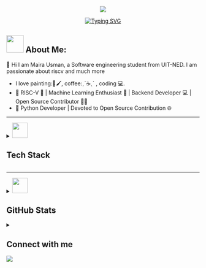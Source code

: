  <a href="https://www.linkedin.com/in/maira-usman-/" target="_blank">
<p align="center">
  <img src="https://capsule-render.vercel.app/api?type=waving&color=gradient&text=Hi%20Myra%20Usman%20Here🤍&fontSize=30&height=120&width=100%&section=header"/>
</p></a>
  <!---<img align="center" src=".github/workflows/bg.gif"  height=350px width=100%>-->

 <!--- <a href="https://linkedin.com/in/samadpls" target="_blank">
<p align="center">
  <img src="https://capsule-render.vercel.app/api?type=waving&color=gradient&text=Hi%20Abdul%20Samad%20Here🤍&fontSize=30&height=120&width=100%&section=header" height=80/>
</p></a>-->

<div align='center'>
<a href="https://github.com/samadpls/Islamic-qoutes"><img  align="center" src="https://readme-typing-svg.demolab.com?font=Fira+Code&size=16&pause=1000&color=F7F7F7&width=420&lines=Python+%7C+AI/ML+%7C+Backend-Developer+%7C" alt="Typing SVG" />
</a></div><be>
<!-- <a href='https://github.com/samadpls/Programing-Gifs'>
<img align='right' src='https://programming-gifs.cyclic.app' height=120 alt='samadpls/Programming-Gifs'></a> -->

## <img src='.github/workflows/cartoon1.gif' height=45/>  About Me:

👋 Hi I am Maira Usman, a Software engineering student from UIT-NED. I am passionate about riscv and much more 
 - I love painting:🎨🖌️, coffee:ˏˋ☕ˎˊ , coding 💻.
 - :telescope:  RISC-V 🌟 | Machine Learning Enthusiast 🚀 | Backend Developer 💻 | Open Source Contributor 👨‍💻
 - 🐍 Python Developer | Devoted to Open Source Contribution 🌐
 
------

<details>
  <summary><img src='.github/workflows/cartoon1.gif' height=40/>  <h2>Tech Stack</h2></summary>
  <div align='center'>
   <img src="https://skillicons.dev/icons?i=py,githubactions,bash,js,scala,django,flask,html,css,bootstrap,linux,git,github,jquery,cpp,cs,dotnet,vscode,mysql,sqlite,qt,figma,wordpress" alt="Tech Icons" />
  </div>
</details>

---

<details>
  <summary> <img src='.github/workflows/cartoon1.gif' height=40/>  <h2>GitHub Stats</h2></summary>
  <a href='https://github.com/samadpls/'>
    <div align='center'>
      <picture>
<!--         <source media="(prefers-color-scheme: dark)" srcset="https://github.com/Myrausman/Myrausman/blob/output/github-contribution-grid-snake-dark.svg">
        <img src='https://github.com/Myrausman/Myrausman/blob/output/github-contribution-grid-snake-dark.svg'/> -->
      </picture>
    </div>
  </a>

  |Stats |Streak |Languages 
  |---|---|---|
  | ![](https://github-readme-stats.vercel.app/api?username=Myrausman&theme=great-gatsby&hide_border=true&theme=dark&bg_color=19000e&text_color=C576F6&title_color=fffffa&point=fffffa&hide_border=false&locale=en&include_all_commits=false&count_private=false&width=70 ) | [![GitHub Streak](https://streak-stats.demolab.com?user=Myrausman&background=19000E&dates=C576F6&stroke=C576F6&fire=F67E15&currStreakLabel=FFFFFA&sideNums=C576F6&sideLabels=FFFFFF&currStreakNum=C576F6&ring=FB9F16)](https://git.io/streak-stats) | [![](http://github-profile-summary-cards.vercel.app/api/cards/repos-per-language?username=Myrausman&theme=gruvbox)](https://github.com/Myrausman/)|


<img src="https://github-readme-activity-graph.vercel.app/graph?username=Myrausman&bg_color=19000e&color=C576F6&line=a8a8a8&point=b05907&area=true&hide_border=true">


<div align='center'>
</details>
<details>
  <summary><h2>  Connect with me </h2> </summary>

<a href="https://www.linkedin.com/in/maira-usman-" ><img align="left" alt="LinkedIn" height="30px" width="100px" src="https://img.shields.io/badge/Linkedin-0A66C2?style=for-the-badge&logo=Linkedin&logoColor=white" /></a>
<a href="https://www.instagram.com/artistry_m57/" ><img align="left" alt="Instagram" height="30px" width="100px" src="https://img.shields.io/badge/Instagram-E4405F?style=for-the-badge&logo=instagram&logoColor=white" /></a>
<a href="https://www.linkedin.com/in/maira-usman-" ><img align="left" alt="HAckerrank" height="30px" width="100px" src="https://img.shields.io/badge/HackerRank-2EC866?style=for-the-badge&logo=HackerRank&logoColor=black" /></a>
<a href="maira.usman5703o@gmail.com"><img align="left" alt="Maira gmail" height="30px" width="100px" src="https://img.shields.io/badge/Gmail-EA4335?style=for-the-badge&logo=Gmail&logoColor=white" /></a>
</details>

<img src='.github/workflows/thanks.svg'/>
